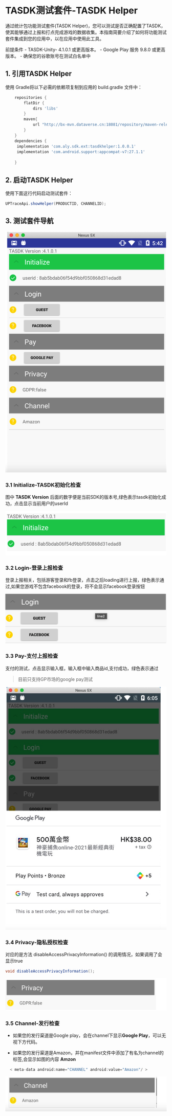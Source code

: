 # TASDK测试套件-TASDK Helper 

通过统计包功能测试套件(TASDK Helper)，您可以测试是否正确配置了TASDK，使其能够通过上报和打点完成游戏的数据收集。本指南简要介绍了如何将功能测试套件集成到您的应用中，以在应用中使用此工具。

</n>
前提条件
- TASDK-Unity-  4.1.0.1 或更高版本。
- Google Play 服务 9.8.0 或更高版本。
- 确保您的谷歌账号在测试白名单中

## 1. 引用TASDK Helper
使用 Gradle将以下必需的依赖项复制到应用的 build.gradle 文件中：
```groovy
    repositories {
        flatDir {
            dirs 'libs'
        }
        maven{
            url "http://bx-mvn.dataverse.cn:18081/repository/maven-releases/"
        }
    }
    dependencies {
     implementation 'com.aly.sdk.ext:tasdkhelper:1.0.0.1'
	 implementation 'com.android.support:appcompat-v7:27.1.1'

    }

```

## 2. 启动TASDK Helper

使用下面这行代码启动测试套件：

 ```C#
UPTraceApi.showHelper(PRODUCTID, CHANNELID);
 ```
## 3. 测试套件导航

![helper_nav](../image/helper_nav.png)

### 3.1 Initialize-TASDK初始化检查

图中 **TASDK Version** 后面的数字便是当前SDK的版本号,绿色表示tasdk初始化成功，点击显示当前用户的userId

![helper_init](../image/helper_init.png)

### 3.2 Login-登录上报检查
登录上报相关，包括游客登录和fb登录，点击之后loading进行上报，绿色表示通过,如果您游戏不包含facebook的登录，将不会显示facebook登录按钮

 ![helper_login](../image/helper_login.png)

### 3.3 Pay-支付上报检查
支付的测试，点击显示输入框，输入框中输入商品id,支付成功，绿色表示通过
> 目前只支持GP市场的google pay测试

![helper_ipa](../image/helper_ipa.png)

### 3.4 Privacy-隐私授权检查
对应的是方法 disableAccessPrivacyInformation() 的调用情况，如果调用了会显示true
```groovy
void disableAccessPrivacyInformation();
```
![helper_gdpr](../image/helper_gdpr.png) 


### 3.5 Channel-发行检查
- 如果您的发行渠道是Google play，会在channel下显示**Google Play**，可以无视下方代码。

- 如果您的发行渠道是Amazon，并在manifest文件中添加了有名为channel的标签,会显示如图的内容 **Amzon** 

```groovy
  < meta-data android:name="CHANNEL" android:value="Amazon"/ >
```
![helper_channel](../image/helper_channel.png) 
